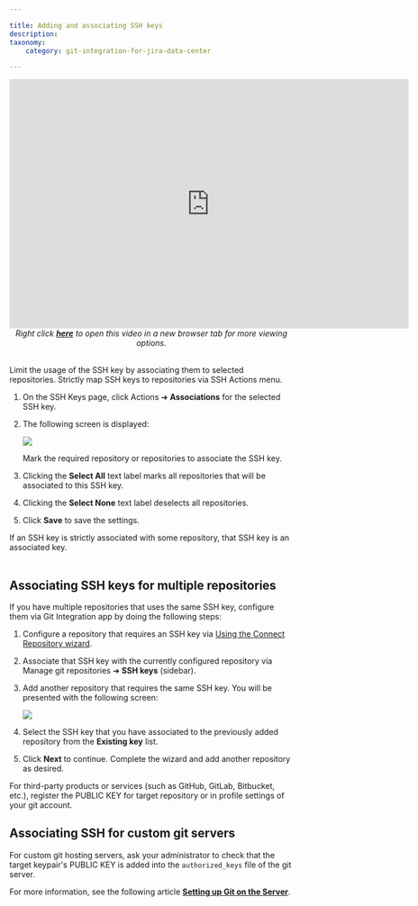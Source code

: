 ```yaml
---

title: Adding and associating SSH keys
description:
taxonomy:
    category: git-integration-for-jira-data-center

---
```


<div class='embed-container embed-container--16-10'>
    <iframe width='709' height='443' src='https://fast.wistia.com/embed/iframe/0a1exzdgpc?videoFoam=true' frameborder='0' allowfullscreen ></iframe>
</div>

<div align='center'>
    <i>Right click <a href='https://bigbrassband.wistia.com/medias/0a1exzdgpc'><b>here</b></a> to open this video in a new browser tab for more viewing options.</i>
</div>
<br>

Limit the usage of the SSH key by associating them to selected repositories. Strictly map SSH keys to repositories via SSH Actions menu.

1.  On the SSH Keys page, click Actions ➜ **Associations** for the selected SSH key.

2.  The following screen is displayed:

    ![](https://bigbrassband.atlassian.net/wiki/download/attachments/1930396771/gitserver-assoc-ssh-keys(c).png?version=1&modificationDate=1630642805980&cacheVersion=1&api=v2)

    Mark the required repository or repositories to associate the SSH key.

4.  Clicking the **Select All** text label marks all repositories that will be associated to this SSH key.

5.  Clicking the **Select None** text label deselects all repositories.

6.  Click **Save** to save the settings.

<div class="bbb-callout bbb--info">
    <div class="irow">
    <div class="ilogobox">
        <span class="logoimg"></span>
    </div>
    <div class="imsgbox">
        If an SSH key is strictly associated with some repository, that SSH key is an associated key.
    </div>
    </div>
</div>
<br>

## Associating SSH keys for multiple repositories

If you have multiple repositories that uses the same SSH key, configure them via Git Integration app by doing the following steps:

1.  Configure a repository that requires an SSH key via [Using the Connect Repository wizard](/git-integration-for-jira-data-center/using-the-connect-repository-wizard-gij-self-managed/).

2.  Associate that SSH key with the currently configured repository via Manage git repositories ➜ **SSH keys** (sidebar).

3.  Add another repository that requires the same SSH key. You will be presented with the following screen:

    ![](https://bigbrassband.atlassian.net/wiki/download/thumbnails/1930396771/connect-ssh-gitlab-repo(c).png?version=1&modificationDate=1630642806469&cacheVersion=1&api=v2&width=646&height=450)

4.  Select the SSH key that you have associated to the previously added repository from the **Existing key** list.

5.  Click **Next** to continue. Complete the wizard and add another repository as desired.


For third-party products or services (such as GitHub, GitLab, Bitbucket, etc.), register the PUBLIC KEY for target repository or in profile settings of your git account.

## Associating SSH for custom git servers

For custom git hosting servers, ask your administrator to check that the target keypair's PUBLIC KEY is added into the `authorized_keys` file of the git server.

For more information, see the following article [**Setting up Git on the Server**](https://git-scm.com/book/it/v2/Git-on-the-Server-Setting-Up-the-Server).

